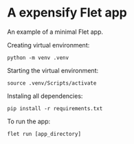 # A expensify Flet app

An example of a minimal Flet app.

Creating virtual environment:
```
python -m venv .venv
```

Starting the virtual environment:
```
source .venv/Scripts/activate
```


Instaling all dependencies:

```
pip install -r requirements.txt
```

To run the app:

```
flet run [app_directory]
```
